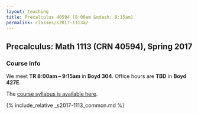 ```yaml
---
layout: teaching
title: Precalculus 40594 (8:00am &ndash; 9:15am)
permalink: classes/s2017-1113a/
---
```


## Precalculus: Math 1113 (CRN 40594), Spring 2017

### Course Info

We meet **TR 8:00am &ndash; 9:15am** in **Boyd 304**. Office hours are **TBD**
in **Boyd 427E**.

The [course syllabus is available here](/static/chapman_1113_s17a_syllabus.pdf).

{% include_relative _s2017-1113_common.md %}
